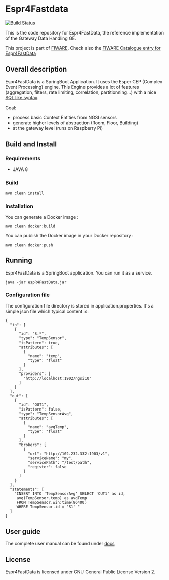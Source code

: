 # Espr4Fastdata

[![Build Status](https://travis-ci.org/Orange-OpenSource/EspR4FastData.svg?branch=master)](https://travis-ci.org/Orange-OpenSource/EspR4FastData)

This is the code repository for Espr4FastData, the reference implementation of the Gateway Data Handling GE.

This project is part of [FIWARE](http://www.fiware.org).
Check also the [FIWARE Catalogue entry for Espr4FastData](http://catalogue.fiware.org/enablers/gateway-data-handling-ge-espr4fastdata)

## Overall description

Espr4FastData is a SpringBoot Application. It uses the Esper CEP (Complex Event Processing) engine.
This Engine provides a lot of features (aggregation, filters, rate limiting, correlation, partitionning...) with a nice [SQL like syntax](http://www.espertech.com/esper/release-5.2.0/esper-reference/html/epl_clauses.html).

Goal:

* process basic Context Entities from NGSI sensors
* generate higher levels of abstraction (Room, Floor, Building)
* at the gateway level (runs on Raspberry Pi)


## Build and Install


### Requirements

* JAVA 8

### Build
	mvn clean install

### Installation

You can generate a Docker image :

	mvn clean docker:build

You can publish the Docker image in your Docker repository :

	mvn clean docker:push

## Running

Espr4FastData is a SpringBoot application. You can run it as a service.

	java -jar espR4FastData.jar

### Configuration file

The configuration file directory is stored in application.properties.
It's a simple json file which typical content is:

    {
	  "in": [
	    {
	      "id": "S.*",
	      "type": "TempSensor",
	      "isPattern": true,
	      "attributes": [
	        {
	          "name": "temp",
	          "type": "float"
	        }
	      ],
	      "providers": [
	        "http://localhost:1902/ngsi10"
	      ]
	    }
	  ],
	  "out": [
	    {
	      "id": "OUT1",
	      "isPattern": false,
	      "type": "TempSensorAvg",
	      "attributes": [
	        {
	          "name": "avgTemp",
	          "type": "float"
	        }
	      ],
	      "brokers": [
	        {
	          "url": "http://102.232.332:1903/v1",
	          "serviceName": "my",
	          "servicePath": "/test/path",
	          "register": false
	        }
	      ]
	    }
	  ],
	  "statements": [
	    "INSERT INTO 'TempSensorAvg' SELECT 'OUT1' as id,
	     avg(TempSensor.temp) as avgTemp
	     FROM TempSensor.win:time(86400)
	     WHERE TempSensor.id = 'S1' "
	  ]
	}

## User guide

The complete user manual can be found under [docs](docs/manual.md)

## License

Espr4FastData is licensed under GNU General Public License Version 2.
